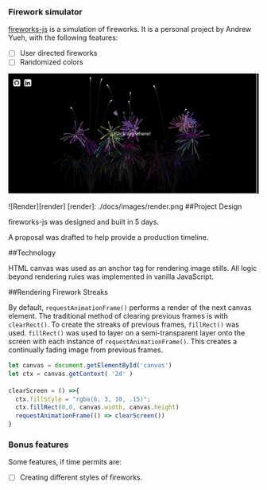 ### Firework simulator

[fireworks-js](https://andrew1007.github.io/fireworksJS/) is a simulation of fireworks. It is a personal project by Andrew Yueh, with the following features:

- [ ] User directed fireworks
- [ ] Randomized colors

![Welcome][welcome]

[welcome]: ./docs/images/welcome.png

![Render][render]
[render]: ./docs/images/render.png
##Project Design

fireworks-js was designed and built in 5 days.

A proposal was drafted to help provide a production timeline.

##Technology

HTML canvas was used as an anchor tag for rendering image stills. All logic beyond rendering rules was implemented in vanilla JavaScript.

##Rendering Firework Streaks

By default, `requestAnimationFrame()` performs a render of the next canvas element. The traditional method of clearing previous frames is with `clearRect()`. To create the streaks of previous frames, `fillRect()` was used. `fillRect()` was used to layer on a semi-transparent layer onto the screen with each instance of `requestAnimationFrame()`. This creates a continually fading image from previous frames.

```javaScript
let canvas = document.getElementById('canvas')
let ctx = canvas.getContext( '2d' )

clearScreen = () =>{
  ctx.fillStyle = "rgba(6, 3, 10, .15)";
  ctx.fillRect(0,0, canvas.width, canvas.height)
  requestAnimationFrame(() => clearScreen())
}
```

### Bonus features

Some features, if time permits are:

- [ ] Creating different styles of fireworks.
